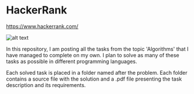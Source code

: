 # HackerRank

https://www.hackerrank.com/

![alt text](https://www.doit.com/wp-content/uploads/2023/06/1_jbcsrlrvfbdnbecw_ljf4g.png)

In this repository, I am posting all the tasks from the topic 'Algorithms' that I have managed to complete on my own. I plan to solve as many of these tasks as possible in different programming languages.

Each solved task is placed in a folder named after the problem. Each folder contains a source file with the solution and a .pdf file presenting the task description and its requirements.
